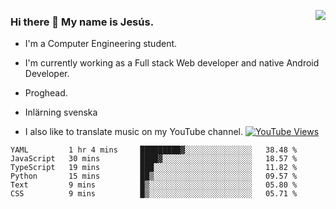<img align='right' src="https://github-readme-stats-eight-rose-90.vercel.app
/api?username=JesusJimenezG&show_icons=true&theme=radical">

### Hi there 👋 My name is Jesús.
- I'm a Computer Engineering student.
- I'm currently working as a Full stack Web developer and native Android Developer.

- Proghead.
- Inlärning svenska
- I also like to translate music on my YouTube channel. [![YouTube Views](https://img.shields.io/youtube/channel/views/UCWnlcC4_sV9Imcy9ysQpxHA?style=social)](https://www.youtube.com/channel/UCWnlcC4_sV9Imcy9ysQpxHA)

<!--START_SECTION:waka-->

```text
YAML         1 hr 4 mins     █████████▓░░░░░░░░░░░░░░░   38.48 %
JavaScript   30 mins         ████▓░░░░░░░░░░░░░░░░░░░░   18.57 %
TypeScript   19 mins         ███░░░░░░░░░░░░░░░░░░░░░░   11.82 %
Python       15 mins         ██▒░░░░░░░░░░░░░░░░░░░░░░   09.57 %
Text         9 mins          █▒░░░░░░░░░░░░░░░░░░░░░░░   05.80 %
CSS          9 mins          █▒░░░░░░░░░░░░░░░░░░░░░░░   05.71 %
```

<!--END_SECTION:waka-->

<!--
**JesusJimenezG/JesusJimenezG** is a ✨ _special_ ✨ repository because its `README.md` (this file) appears on your GitHub profile.

Here are some ideas to get you started:

- 🔭 I’m currently working on ...
- 🌱 I’m currently learning ...
- 👯 I’m looking to collaborate on ...
- 🤔 I’m looking for help with ...
- 💬 Ask me about ...
- 📫 How to reach me: ...
- 😄 Pronouns: ...
- ⚡ Fun fact: ...
-->
